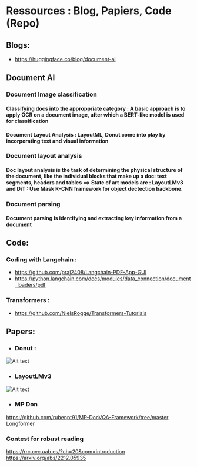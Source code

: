 # Ressources : Blog, Papiers, Code (Repo)


## Blogs: 
* https://huggingface.co/blog/document-ai
## Document AI
### Document Image classification
#### Classifying docs into the approppriate category : A basic approach is to apply OCR on a document image, after which a BERT-like model is used for classification
#### Document Layout Analysis : LayoutML, Donut come into play by incorporating text and visual information

### Document layout analysis 
#### Doc layout analysis is the task of determining the physical structure of the document, like the individual blocks that make up a doc: text segments, headers and tables ==> State of art models are : LayoutLMv3 and DiT : Use Mask R-CNN framework for object dectection backbone.

### Document parsing
#### Document parsing is identifying and extracting key information from a document 

## Code:
### Coding with Langchain : 
* https://github.com/praj2408/Langchain-PDF-App-GUI
* https://python.langchain.com/docs/modules/data_connection/document_loaders/pdf
### Transformers : 
* https://github.com/NielsRogge/Transformers-Tutorials

## Papers: 
* ### Donut : 
![Alt text](https://huggingface.co/datasets/huggingface/documentation-images/resolve/main/transformers/model_doc/donut_architecture.jpg)
* ### LayoutLMv3
![Alt text](https://huggingface.co/datasets/huggingface/documentation-images/resolve/main/layoutlmv3_architecture.png)
* ### MP Don
https://github.com/rubenpt91/MP-DocVQA-Framework/tree/master
Longformer

### Contest for robust reading
https://rrc.cvc.uab.es/?ch=20&com=introduction
https://arxiv.org/abs/2212.05935